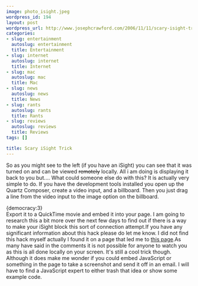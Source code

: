 ```yaml
--- 
image: photo_isight.jpeg
wordpress_id: 194
layout: post
wordpress_url: http://www.josephcrawford.com/2006/11/11/scary-isight-trick/
categories: 
- slug: entertainment
  autoslug: entertainment
  title: Entertainment
- slug: internet
  autoslug: internet
  title: Internet
- slug: mac
  autoslug: mac
  title: Mac
- slug: news
  autoslug: news
  title: News
- slug: rants
  autoslug: rants
  title: Rants
- slug: reviews
  autoslug: reviews
  title: Reviews
tags: []

title: Scary iSight Trick
---
```



So as you might see to the left (if you have an iSight) you can see that it was turned on and can be viewed <strike>remotely</strike> locally.  All i am doing is displaying it back to you but....  What could someone else do with this?  It is actually very simple to do.  If you have the development tools installed you open up the Quartz Composer, create a video input, and a billboard.  Then you just drag a line from the video input to the image option on the billboard.<div>{democracy:3}</div>Export it to a QuickTime movie and embed it into your page.  I am going to research this a bit more over the next few days to find out if there is a way to make your iSight block this sort of connection attempt.If you have any significant information about this hack please do let me know.  I did not find this hack myself actually I found it on a page that led me to [this page](http://www.oreillynet.com/lpt/wlg/7409 "iSight Hijack").As many have said in the comments it is not possible for anyone to watch you as this is all done locally on your screen.  It's still a cool trick though.  Although it does make me wonder if you could embed JavaScript or something in the page to take a screenshot and send it off in an email.  I will have to find a JavaScript expert to either trash that idea or show some example code.
